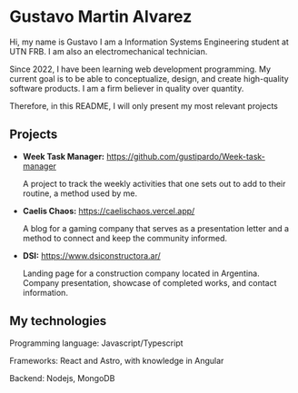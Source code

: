 # Gustavo Martin Alvarez
Hi, my name is Gustavo
I am a Information Systems Engineering student at UTN FRB.
I am also an electromechanical technician.

Since 2022, I have been learning web development programming. My current goal is to be able to conceptualize, design, and create high-quality software products.
I am a firm believer in quality over quantity.

Therefore, in this README, I will only present my most relevant projects
## Projects
- **Week Task Manager:** https://github.com/gustipardo/Week-task-manager

  A project to track the weekly activities that one sets out to add to their routine, a method used by me.

- **Caelis Chaos:** https://caelischaos.vercel.app/

  A blog for a gaming company that serves as a presentation letter and a method to connect and keep the community informed.

- **DSI:** https://www.dsiconstructora.ar/
  
  Landing page for a construction company located in Argentina. Company presentation, showcase of completed works, and contact information.

## My technologies
Programming language: Javascript/Typescript

Frameworks: React and Astro, with knowledge in Angular

Backend: Nodejs, MongoDB
